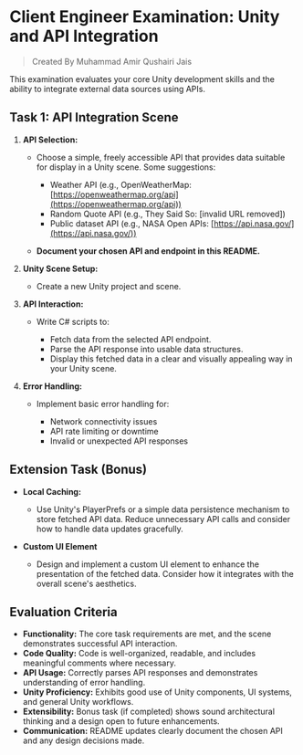 
# Client Engineer Examination: Unity and API Integration
> Created By Muhammad Amir Qushairi Jais

This examination evaluates your core Unity development skills and the ability to integrate external data sources using APIs.

## Task 1: API Integration Scene

1.  **API Selection:**
    
    -   Choose a simple, freely accessible API that provides data suitable for display in a Unity scene. Some suggestions:
        
        -   Weather API (e.g., OpenWeatherMap:  [https://openweathermap.org/api](https://openweathermap.org/api))
        -   Random Quote API (e.g., They Said So: [invalid URL removed])
        -   Public dataset API (e.g., NASA Open APIs:  [https://api.nasa.gov/](https://api.nasa.gov/))
        
    -   **Document your chosen API and endpoint in this README.**
    
2.  **Unity Scene Setup:**
    
    -   Create a new Unity project and scene.
    
3.  **API Interaction:**
    
    -   Write C# scripts to:
        
        -   Fetch data from the selected API endpoint.
        -   Parse the API response into usable data structures.
        -   Display this fetched data in a clear and visually appealing way in your Unity scene.
        
    
4.  **Error Handling:**
    
    -   Implement basic error handling for:
        
        -   Network connectivity issues
        -   API rate limiting or downtime
        -   Invalid or unexpected API responses
        
    

## Extension Task (Bonus)

-   **Local Caching:**
    
    -   Use Unity's PlayerPrefs or a simple data persistence mechanism to store fetched API data. Reduce unnecessary API calls and consider how to handle data updates gracefully.
    
-   **Custom UI Element**
    
    -   Design and implement a custom UI element to enhance the presentation of the fetched data. Consider how it integrates with the overall scene's aesthetics.
    

## Evaluation Criteria

-   **Functionality:** The core task requirements are met, and the scene demonstrates successful API interaction.
-   **Code Quality:** Code is well-organized, readable, and includes meaningful comments where necessary.
-   **API Usage:** Correctly parses API responses and demonstrates understanding of error handling.
-   **Unity Proficiency:** Exhibits good use of Unity components, UI systems, and general Unity workflows.
-   **Extensibility:** Bonus task (if completed) shows sound architectural thinking and a design open to future enhancements.
-   **Communication:** README updates clearly document the chosen API and any design decisions made.
